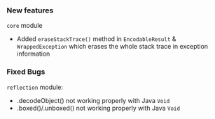 ### New features
`core` module
- Added `eraseStackTrace()` method in `EncodableResult` & `WrappedException` which erases the whole stack trace in exception information
### Fixed Bugs
`reflection` module:
- .decodeObject() not working properly with Java `Void`
- .boxed()/.unboxed() not working properly with Java `Void`